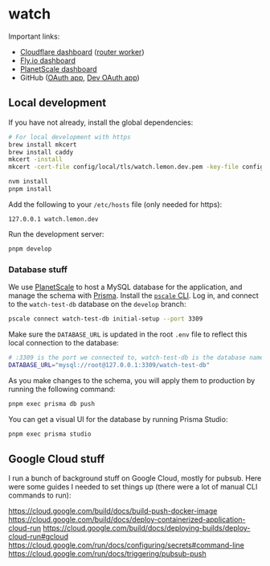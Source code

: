 # watch

Important links:

- [Cloudflare dashboard](https://dash.cloudflare.com/9bfdb755def60e50760e33036c6f1624/watch-cloudflare-test.com/workers) ([router worker](https://dash.cloudflare.com/9bfdb755def60e50760e33036c6f1624/workers/services/view/watch-test-worker/production))
- [Fly.io dashboard](https://fly.io/apps/watch-test-app)
- [PlanetScale dashboard](https://app.planetscale.com/chris-sauve/watch-test-db)
- GitHub ([OAuth app](https://github.com/settings/applications/1515174), [Dev OAuth app](https://github.com/settings/applications/1609696))

## Local development

If you have not already, install the global dependencies:

```sh
# For local development with https
brew install mkcert
brew install caddy
mkcert -install
mkcert -cert-file config/local/tls/watch.lemon.dev.pem -key-file config/local/tls/watch.lemon.dev-key.pem "watch.lemon.dev"

nvm install
pnpm install
```

Add the following to your `/etc/hosts` file (only needed for https):

```
127.0.0.1 watch.lemon.dev
```

Run the development server:

```sh
pnpm develop
```

### Database stuff

We use [PlanetScale](https://planetscale.com) to host a MySQL database for the application, and manage the schema with [Prisma](https://www.prisma.io). Install the [`pscale` CLI](https://docs.planetscale.com/concepts/planetscale-environment-setup). Log in, and connect to the `watch-test-db` database on the `develop` branch:

```sh
pscale connect watch-test-db initial-setup --port 3309
```

Make sure the `DATABASE_URL` is updated in the root `.env` file to reflect this local connection to the database:

```sh
# :3309 is the port we connected to, watch-test-db is the database name
DATABASE_URL="mysql://root@127.0.0.1:3309/watch-test-db"
```

As you make changes to the schema, you will apply them to production by running the following command:

```sh
pnpm exec prisma db push
```

You can get a visual UI for the database by running Prisma Studio:

```sh
pnpm exec prisma studio
```

## Google Cloud stuff

I run a bunch of background stuff on Google Cloud, mostly for pubsub. Here were some guides I needed to set things up (there were a lot of manual CLI commands to run):

https://cloud.google.com/build/docs/build-push-docker-image
https://cloud.google.com/build/docs/deploy-containerized-application-cloud-run
https://cloud.google.com/build/docs/deploying-builds/deploy-cloud-run#gcloud
https://cloud.google.com/run/docs/configuring/secrets#command-line
https://cloud.google.com/run/docs/triggering/pubsub-push
